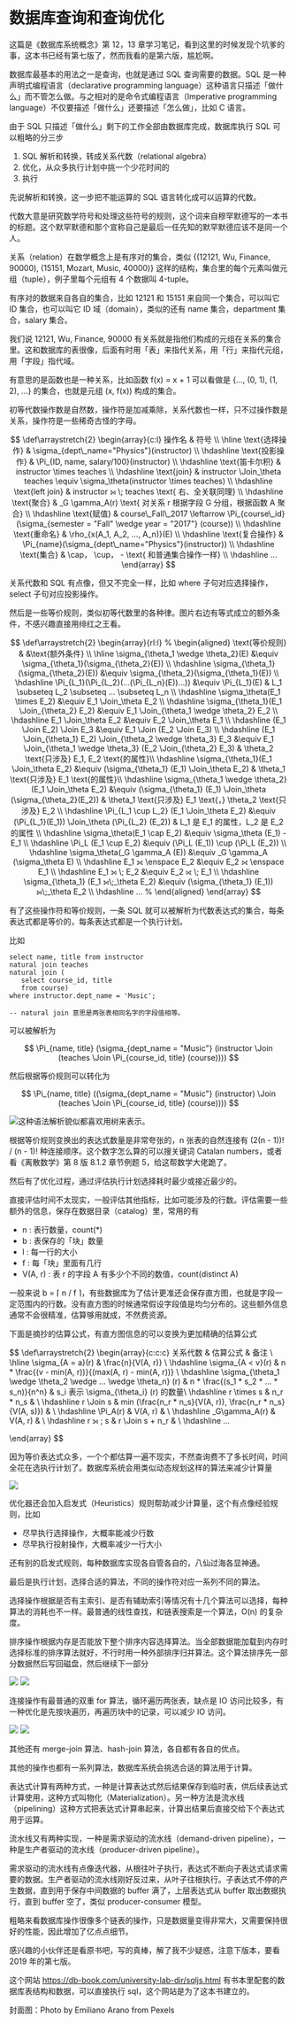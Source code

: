 # 数据库查询和查询优化

这篇是《数据库系统概念》第 12，13 章学习笔记，看到这里的时候发现个坑爹的事，这本书已经有第七版了，然而我看的是第六版，尴尬啊。

数据库最基本的用法之一是查询，也就是通过 SQL 查询需要的数据。SQL 是一种声明式编程语言（declarative programming language）这种语言只描述「做什么」而不管怎么做。与之相对的是命令式编程语言（Imperative programming language）不仅要描述「做什么」还要描述「怎么做」，比如 C 语言。

由于 SQL 只描述「做什么」剩下的工作全部由数据库完成，数据库执行 SQL 可以粗略的分三步

1. SQL 解析和转换，转成关系代数（relational algebra）
2. 优化，从众多执行计划中挑一个少花时间的
3. 执行

先说解析和转换，这一步把不能运算的 SQL 语言转化成可以运算的代数。

代数大意是研究数学符号和处理这些符号的规则，这个词来自穆罕默德写的一本书的标题。这个默罕默德和那个宣称自己是最后一任先知的默罕默德应该不是同一个人。

关系（relation）在数学概念上是有序对的集合，类似 {(12121, Wu, Finance, 90000), (15151, Mozart, Music, 40000)} 这样的结构，集合里的每个元素叫做元组（tuple），例子里每个元组有 4 个数据叫 4-tuple。

有序对的数据来自各自的集合，比如 12121 和 15151 来自同一个集合，可以叫它 ID 集合，也可以叫它 ID 域（domain），类似的还有 name 集合，department 集合，salary 集合。

我们说 12121, Wu, Finance, 90000 有关系就是指他们构成的元组在关系的集合里。这和数据库的表很像，后面有时用「表」来指代关系，用「行」来指代元组，用「字段」指代域。

有意思的是函数也是一种关系，比如函数 f(x) = x + 1 可以看做是 {..., (0, 1), (1, 2), ...} 的集合，也就是元组 (x, f(x)) 构成的集合。

初等代数操作数是自然数，操作符是加减乘除，关系代数也一样，只不过操作数是关系，操作符是一些稀奇古怪的字母。

$$
\def\arraystretch{2}
\begin{array}{c:l}
操作名 & 符号 \\
\hline
\text{选择操作} & \sigma_{dept\_name="Physics"}(instructor) \\
\hdashline
\text{投影操作} & \Pi_{ID, name, salary/100}(instructor) \\
\hdashline
\text{笛卡尔积} & instructor \times teaches \\
\hdashline
\text{join} & instructor \Join_\theta teaches \equiv \sigma_\theta(instructor \times teaches) \\
\hdashline
\text{left join} & instructor ⟕ \; teaches \text{ 右、全关联同理} \\
\hdashline
\text{聚合} & _G \gamma_A(r) \text{ 对关系 r 根据字段 G 分组，根据函数 A 聚合} \\
\hdashline
\text{赋值} & course\_Fall\_2017 \leftarrow \Pi_{course\_id}(\sigma_{semester = "Fall" \wedge year = "2017"} (course)) \\
\hdashline
\text{重命名} & \rho_{x(A_1, A_2, ..., A_n)}(E) \\
\hdashline
\text{复合操作} & \Pi_{name}(\sigma_{dept\_name="Physics"}(instructor)) \\
\hdashline
\text{集合} & \cap， \cup， - \text{ 和普通集合操作一样} \\
\hdashline
...
\end{array}
$$

关系代数和 SQL 有点像，但又不完全一样，比如 where 子句对应选择操作，select 子句对应投影操作。

然后是一些等价规则，类似初等代数里的各种律。图片右边有等式成立的额外条件，不感兴趣直接用绯红之王看。

$$
\def\arraystretch{2}
\begin{array}{rl:l}
% \begin{aligned}
\text{等价规则} & &\text{额外条件} \\
\hline
\sigma_{\theta_1 \wedge \theta_2}(E) &\equiv \sigma_{\theta_1}(\sigma_{\theta_2}(E)) \\
\hdashline
\sigma_{\theta_1}(\sigma_{\theta_2}(E)) &\equiv \sigma_{\theta_2}(\sigma_{\theta_1}(E)) \\
\hdashline
\Pi_{L_1}(\Pi_{L_2}(...(\Pi_{L_n}(E))...)) &\equiv \Pi_{L_1}(E) & L_1 \subseteq L_2 \subseteq ... \subseteq L_n \\
\hdashline
\sigma_\theta(E_1 \times E_2) &\equiv E_1 \Join_\theta E_2 \\
\hdashline
\sigma_{\theta_1}(E_1 \Join_{\theta_2} E_2) &\equiv E_1 \Join_{\theta_1 \wedge \theta_2} E_2 \\
\hdashline
E_1 \Join_\theta E_2 &\equiv E_2 \Join_\theta E_1 \\
\hdashline
(E_1 \Join E_2) \Join E_3 &\equiv E_1 \Join (E_2 \Join E_3) \\
\hdashline
(E_1 \Join_{\theta_1} E_2) \Join_{\theta_2 \wedge \theta_3} E_3 &\equiv E_1 \Join_{\theta_1 \wedge \theta_3} (E_2 \Join_{\theta_2} E_3) & \theta_2 \text{只涉及} E_1, E_2 \text{的属性}\\
\hdashline
\sigma_{\theta_1}(E_1 \Join_\theta E_2) &\equiv (\sigma_{\theta_1} (E_1) \Join_\theta E_2) & \theta_1 \text{只涉及} E_1 \text{的属性}\\
\hdashline
\sigma_{\theta_1 \wedge \theta_2} (E_1 \Join_\theta E_2) &\equiv (\sigma_{\theta_1} (E_1) \Join_\theta (\sigma_{\theta_2}(E_2)) & \theta_1 \text{只涉及} E_1 \text{，} \theta_2 \text{只涉及} E_2 \\
\hdashline
\Pi_{L_1 \cup L_2} (E_1 \Join_\theta E_2) &\equiv (\Pi_{L_1}(E_1)) \Join_\theta (\Pi_{L_2} (E_2)) & L_1 是 E_1 的属性，L_2 是 E_2 的属性 \\
\hdashline
\sigma_\theta(E_1 \cap E_2) &\equiv \sigma_\theta (E_1) - E_1 \\
\hdashline
\Pi_L (E_1 \cup E_2) &\equiv (\Pi_L (E_1)) \cup (\Pi_L (E_2)) \\
\hdashline
\sigma_\theta(_G \gamma_A (E)) &\equiv _G \gamma_A (\sigma_\theta E) \\
\hdashline
E_1 ⟗ \enspace E_2 &\equiv E_2 ⟗ \enspace E_1 \\
\hdashline
E_1 ⟕ \; E_2 &\equiv E_2 ⟖ \; E_1 \\
\hdashline
\sigma_{\theta_1} (E_1 ⟕\;_\theta E_2) &\equiv (\sigma_{\theta_1} (E_1))  ⟕\;_\theta E_2 \\
\hdashline
... 
% \end{aligned}
\end{array}
$$


有了这些操作符和等价规则，一条 SQL 就可以被解析为代数表达式的集合，每条表达式都是等价的，每条表达式都是一个执行计划。

比如
```
select name, title from instructor 
natural join teaches 
natural join (
   select course_id, title 
   from course) 
where instructor.dept_name = 'Music';

-- natural join 意思是两张表相同名字的字段值相等。
```

可以被解析为​​

$$
\Pi_{name, title} (\sigma_{dept_name = "Music"} (instructor \Join (teaches \Join \Pi_{course_id, title} (course))))
$$

然后根据等价规则可以转化为

$$
\Pi_{name, title} ((\sigma_{dept_name = "Music"} (instructor) \Join (teaches \Join \Pi_{course_id, title} (course))))
$$

![](https://files.mdnice.com/user/18103/cb3a5608-7c08-43b6-aaa9-fec7e1662b90.jpg)
​​
这种语法解析貌似都喜欢用树来表示。

根据等价规则变换出的表达式数量是非常夸张的，n 张表的自然连接有 (2(n - 1))! / (n - 1)! 种连接顺序。这个数字怎么算的可以搜关键词 Catalan numbers，或者看《离散数学》第 8 版 8.1.2 章节例题 5，给这帮数学大佬跪了。

然后有了优化过程，通过评估执行计划选择耗时最少或接近最少的。

直接评估时间不太现实，一般评估其他指标，比如可能涉及的行数。评估需要一些额外的信息，保存在数据目录（catalog）里，常用的有

+ n : 表行数量，count(*)
+ b : 表保存的「块」数量
+ l : 每一行的大小
+ f : 每「块」里面有几行
+ V(A, r) : 表 r 的字段 A 有多少个不同的数值，count(distinct A)

一般来说 b = ⌈ n / f ⌉，有些数据库为了估计更准还会保存直方图，也就是字段一定范围内的行数。没有直方图的时候通常假设字段值是均匀分布的。这些额外信息通常不会很精准，估算够用就成，不然费资源。

下面是摘抄的估算公式，有直方图信息的可以变换为更加精确的估算公式

$$
\def\arraystretch{2}
\begin{array}{c:c:c}
   关系代数 & 估算公式 & 备注 \\ \hline
   \sigma_{A = a}(r)  & \frac{n}{V(A, r)} \\
   \hdashline
   \sigma_{A < v}(r) & n * \frac{(v - min(A, r))}{(max(A, r) - min(A, r))} \\
   \hdashline
   \sigma_{\theta_1 \wedge \theta_2 \wedge ... \wedge \theta_n} (r) & n * \frac{(s_1 * s_2 * ... * s_n)}{n^n} & s_i 表示 \sigma_{\theta_i} (r) 的数量\\
   \hdashline
   r \times s & n_r * n_s & \\
   \hdashline
   r \Join s & min (\frac{n_r * n_s}{V(A, r)}, \frac{n_r * n_s}{V(A, s)}) & \\
   \hdashline
   \Pi_A(r) & V(A, r) & \\
   \hdashline
   _G\gamma_A(r) & V(A, r) & \\
   \hdashline
   r ⟕ \; s & r \Join s + n_r & \\
   \hdashline
   ...

\end{array}
$$

因为等价表达式众多，一个个都估算一遍不现实，不然查询费不了多长时间，时间全花在选执行计划了。数据库系统会用类似动态规划这样的算法来减少计算量

![](https://files.mdnice.com/user/18103/4b93eb56-1964-4bf5-a79a-f7b1e1d41910.png)

优化器还会加入启发式（Heuristics）规则帮助减少计算量，这个有点像经验规则，比如 

+ 尽早执行选择操作，大概率能减少行数
+ 尽早执行投射操作，大概率减少一行大小

还有别的启发式规则，每种数据库实现各自管各自的，八仙过海各显神通。

最后是执行计划，选择合适的算法，不同的操作符对应一系列不同的算法。

选择操作根据是否有主索引、是否有辅助索引等情况有十几个算法可以选择，每种算法的消耗也不一样。最普通的线性查找，和链表搜索是一个算法，O(n) 的复杂度。

排序操作根据内存是否能放下整个排序内容选择算法。当全部数据能加载到内存时选择标准的排序算法就好，不行时用一种外部排序归并算法。这个算法排序先一部分数据然后写回磁盘，然后继续下一部分

![](https://files.mdnice.com/user/18103/93d65fdf-1031-4a7d-a9f1-98327f90b949.png)
![](https://files.mdnice.com/user/18103/39a90cc9-29f5-4597-ba75-a4b03c33b845.png)

连接操作有最普通的双重 for 算法，循环遍历两张表，缺点是 IO 访问比较多，有一种优化是先按块遍历，再遍历块中的记录，可以减少 IO 访问。

![](https://files.mdnice.com/user/18103/50c091cd-e77f-473b-b64f-0df759740c48.png)
![](https://files.mdnice.com/user/18103/de30ac87-07e5-4416-bb61-c0ce322828b6.png)

其他还有 merge-join 算法、hash-join 算法，各自都有各自的优点。

其他的操作也都有一系列算法，数据库系统会挑选合适的算法用于计算。

表达式计算有两种方式，一种是计算表达式然后结果保存到临时表，供后续表达式计算使用，这种方式叫物化（Materialization）。另一种方法是流水线（pipelining）这种方式把表达式计算串起来，计算出结果后直接交给下个表达式用于运算。

流水线又有两种实现，一种是需求驱动的流水线（demand-driven pipeline），一种是生产者驱动的流水线（producer-driven pipeline）。

需求驱动的流水线有点像迭代器，从根往叶子执行，表达式不断向子表达式请求需要的数据。生产者驱动的流水线刚好反过来，从叶子往根执行。子表达式不停的产生数据，直到用于保存中间数据的 buffer 满了，上层表达式从 buffer 取出数据执行，直到 buffer 空了，类似 producer-consumer 模型。

粗略来看数据库操作很像多个链表的操作，只是数据量变得非常大，又需要保持很好的性能，因此增加了亿点点细节。

感兴趣的小伙伴还是看原书吧，写的真棒，解了我不少疑惑，注意下版本，要看 2019 年的第七版。

这个网站 https://db-book.com/university-lab-dir/sqljs.html 有书本里配套的数据库表结构和数据，可以直接执行 sql，这个网站是为了这本书建立的。

封面图：Photo by Emiliano Arano from Pexels